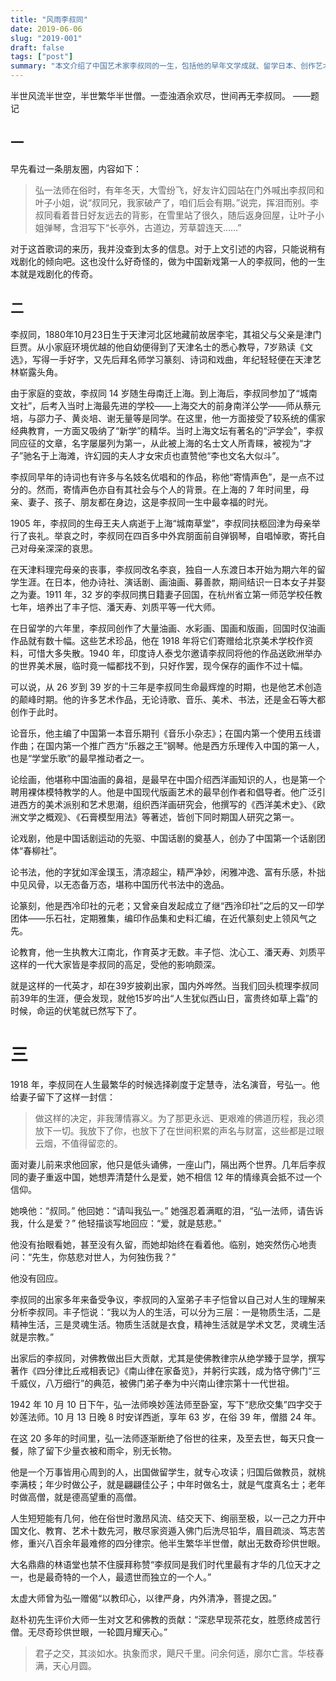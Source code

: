 ```yaml
---
title: "风雨李叔同"
date: 2019-06-06
slug: "2019-001"
draft: false
tags: ["post"]
summary: "本文介绍了中国艺术家李叔同的一生，包括他的早年文学成就、留学日本、创作艺术作品和最终出家为僧的经历。李叔同是一位多才多艺的人，他在音乐、绘画、书法、篆刻和戏剧等方面都有杰出的成就，同时也是佛教律宗的重要传承人。"
---
```


半世风流半世空，半世繁华半世僧。一壶浊酒余欢尽，世间再无李叔同。
——题记

## 一

早先看过一条朋友圈，内容如下：

> 弘一法师在俗时，有年冬天，大雪纷飞，好友许幻园站在门外喊出李叔同和叶子小姐，说“叔同兄，我家破产了，咱们后会有期。”说完，挥泪而别。李叔同看着昔日好友远去的背影，在雪里站了很久，随后返身回屋，让叶子小姐弹琴，含泪写下“长亭外，古道边，芳草碧连天……”
> 

对于这首歌词的来历，我并没查到太多的信息。对于上文引述的内容，只能说稍有戏剧化的倾向吧。这也没什么好奇怪的，做为中国新戏第一人的李叔同，他的一生本就是戏剧化的传奇。

## 二

李叔同，1880年10月23日生于天津河北区地藏前故居李宅，其祖父与父亲是津门巨贾。从小家庭环境优越的他自幼便得到了天津名士的悉心教导，7岁熟读《文选》，写得一手好字，又先后拜名师学习篆刻、诗词和戏曲，年纪轻轻便在天津艺林崭露头角。

由于家庭的变故，李叔同 14 岁随生母南迁上海。到上海后，李叔同参加了“城南文社”，后考入当时上海最先进的学校——上海交大的前身南洋公学——师从蔡元培，与邵力子、黄炎培、谢无量等是同学。在这里，他一方面接受了较系统的儒家经典教育，一方面又吸纳了“新学”的精华。当时上海文坛有著名的“沪学会”，李叔同应征的文章，名字屡屡列为第一，从此被上海的名士文人所青睐，被视为“才子”驰名于上海滩，许幻园的夫人才女宋贞也直赞他“李也文名大似斗”。

李叔同早年的诗词也有许多与名妓名优唱和的作品，称他“寄情声色”，是一点不过分的。然而，寄情声色亦自有其社会与个人的背景。在上海的 7 年时间里，母亲、妻子、孩子、朋友都在身边，这是李叔同一生中最幸福的时光。

1905 年，李叔同的生母王夫人病逝于上海“城南草堂”，李叔同扶柩回津为母亲举行了丧礼。举哀之时，李叔同在四百多中外宾朋面前自弹钢琴，自唱悼歌，寄托自己对母亲深深的哀思。

在天津料理完母亲的丧事，李叔同改名李哀，独自一人东渡日本开始为期六年的留学生涯。在日本，他办诗社、演话剧、画油画、募善款，期间结识一日本女子并娶之为妻。1911 年，32 岁的李叔同携日籍妻子回国，在杭州省立第一师范学校任教七年，培养出了丰子恺、潘天寿、刘质平等一代大师。

在日留学的六年里，李叔同创作了大量油画、水彩画、国画和版画，回国时仅油画作品就有数十幅。这些艺术珍品，他在 1918 年将它们寄赠给北京美术学校作资料，可惜大多失散。1940 年，印度诗人泰戈尔邀请李叔同将他的作品送欧洲举办的世界美术展，临时竟一幅都找不到，只好作罢，现今保存的画作不过十幅。

可以说，从 26 岁到 39 岁的十三年是李叔同生命最辉煌的时期，也是他艺术创造的颠峰时期。他的许多艺术作品，无论诗歌、音乐、美术、书法，还是金石等大都创作于此时。

论音乐，他主编了中国第一本音乐期刊《音乐小杂志》；在国内第一个使用五线谱作曲；在国内第一个推广西方“乐器之王”钢琴。他是西方乐理传入中国的第一人，也是“学堂乐歌”的最早推动者之一。

论绘画，他堪称中国油画的鼻祖，是最早在中国介绍西洋画知识的人，也是第一个聘用裸体模特教学的人。他是中国现代版画艺术的最早创作者和倡导者。他广泛引进西方的美术派别和艺术思潮，组织西洋画研究会，他撰写的《西洋美术史》、《欧洲文学之概观》、《石膏模型用法》等著述，皆创下同时期国人研究之第一。

论戏剧，他是中国话剧运动的先驱、中国话剧的奠基人，创办了中国第一个话剧团体“春柳社”。

论书法，他的字犹如浑金璞玉，清凉超尘，精严净妙，闲雅冲逸、富有乐感，朴拙中见风骨，以无态备万态，堪称中国历代书法中的逸品。

论篆刻，他是西冷印社的元老；又曾亲自发起成立了继“西泠印社”之后的又一印学团体——乐石社，定期雅集，编印作品集和史料汇编，在近代篆刻史上领风气之先。

论教育，他一生执教大江南北，作育英才无数。丰子恺、沈心工、潘天寿、刘质平这样的一代大家皆是李叔同的高足，受他的影响颇深。

就是这样的一代英才，却在39岁披剃出家，国内外哗然。当我们回头梳理李叔同前39年的生涯，便会发现，就他15岁吟出“人生犹似西山日，富贵终如草上霜”的时候，命运的伏笔就已然写下了。

# 三

1918 年，李叔同在人生最繁华的时候选择剃度于定慧寺，法名演音，号弘一。他给妻子留下了这样一封信：

> 做这样的决定，非我薄情寡义。为了那更永远、更艰难的佛道历程，我必须放下一切。我放下了你，也放下了在世间积累的声名与财富，这些都是过眼云烟，不值得留恋的。
> 

面对妻儿前来求他回家，他只是低头诵佛，一座山门，隔出两个世界。几年后李叔同的妻子重返中国，她想弄清楚什么是爱，她不相信 12 年的情缘真会抵不过一个信仰。

她唤他：“叔同。”
他回她：“请叫我弘一。”
她强忍着满眶的泪，“弘一法师，请告诉我，什么是爱？”
他轻描谈写地回应：“爱，就是慈悲。”

他没有抬眼看她，甚至没有久留，而她却始终在看着他。临别，她突然伤心地责问：“先生，你慈悲对世人，为何独伤我？”

他没有回应。

李叔同的出家多年来备受争议，李叔同的入室弟子丰子恺曾以自己对人生的理解来分析李叔同。丰子恺说：“我以为人的生活，可以分为三层：一是物质生活，二是精神生活，三是灵魂生活。物质生活就是衣食，精神生活就是学术文艺，灵魂生活就是宗教。”

出家后的李叔同，对佛教做出巨大贡献，尤其是使佛教律宗从绝学臻于显学，撰写著作《四分律比丘戒相表记》《南山律在家备览》，并躬行实践，成为恪守佛门“三千威仪，八万细行”的典范，被佛门弟子奉为中兴南山律宗第十一代世祖。

1942 年 10 月 10 日下午，弘一法师唤妙莲法师至卧室，写下“悲欣交集”四字交于妙莲法师。10 月 13 日晚 8 时安详西逝，享年 63 岁，在俗 39 年，僧腊 24 年。

在这 20 多年的时间里，弘一法师逐渐断绝了俗世的往来，及至去世，每天只食一餐，除了留下少量衣被和雨伞，别无长物。

他是一个万事皆用心周到的人，出国做留学生，就专心攻读；归国后做教员，就桃李满枝；年少时做公子，就是翩翩佳公子；中年时做名士，就是气度真名士；老年时做高僧，就是德高望重的高僧。

人生短短能有几何，他在俗世时激昂风流、结交天下、绚丽至极，以一己之力开中国文化、教育、艺术十数先河，散尽家资遁入佛门后洗尽铅华，眉目疏淡、笃志苦修，重兴八百余年最难修的四分律宗。他半生繁华半世僧，献出无数奇珍供世眼。

大名鼎鼎的林语堂也禁不住膜拜称赞“李叔同是我们时代里最有才华的几位天才之一，也是最奇特的一个人，最遗世而独立的一个人。”

太虚大师曾为弘一赠偈“以教印心，以律严身，内外清净，菩提之因。”

赵朴初先生评价大师一生对文艺和佛教的贡献：“深悲早现茶花女，胜愿终成苦行僧。无尽奇珍供世眼，一轮圆月耀天心。”

> 君子之交，其淡如水。执象而求，飓尺千里。问余何适，廓尔亡言。华枝春满，天心月圆。